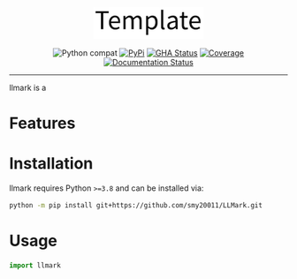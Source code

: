 <div align="center">
  <img src="https://raw.githubusercontent.com/smy20011/LLMark/main/assets/logo_200w.png">
</div>

<div align="center">

![Python compat](https://img.shields.io/badge/%3E=python-3.8-blue.svg)
[![PyPi](https://img.shields.io/pypi/v/LLMark.svg)](https://pypi.python.org/pypi/LLMark)
[![GHA Status](https://github.com/smy20011/LLMark/actions/workflows/tests.yaml/badge.svg?branch=main)](https://github.com/smy20011/LLMark/actions?query=workflow%3Atests)
[![Coverage](https://codecov.io/github/smy20011/LLMark/coverage.svg?branch=main)](https://codecov.io/github/smy20011/LLMark?branch=main)
[![Documentation Status](https://readthedocs.org/projects/LLMark/badge/?version=latest)](https://LLMark.readthedocs.io/en/latest/?badge=latest)

</div>

---

llmark is a

# Features

# Installation
llmark requires Python `>=3.8` and can be installed via:

```bash
python -m pip install git+https://github.com/smy20011/LLMark.git
```

# Usage

```python
import llmark
```
